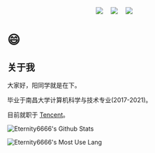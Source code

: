 <div align="center">
  <div align="center">
    <a href="https://yangzuohua.top"><img src="https://img.shields.io/badge/Website-博客-blue" /></a>&emsp;
    <a href="https://twitter.com/StuCoder"><img src="https://img.shields.io/badge/Twitter-推特-blue" /></a>&emsp;
    <a href="https://space.bilibili.com/336307339/"><img src="https://img.shields.io/badge/Bilibili-B站-ff69b4" /></a>&emsp;
  </div>
</div>

# 😄
## 关于我

大家好，阳同学就是在下。

毕业于南昌大学计算机科学与技术专业(2017-2021)。

目前就职于 <a href="https://github.com/Tencent">Tencent</a>。

![Eternity6666's Github Stats](https://github-readme-stats.vercel.app/api?username=eternity6666&show_icons=true&theme=radical)

![Eternity6666's Most Use Lang](https://github-readme-stats.vercel.app/api/top-langs/?username=eternity6666&layout=compact&langs_count=10&theme=radical)
